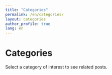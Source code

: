 ```yaml
---
title: "Categories"
permalink: /en/categories/
layout: categories
author_profile: true
lang: en
---
```


<div class="categories-content-en">
  <h1>Categories</h1>
  <p>Select a category of interest to see related posts.</p>
</div> 